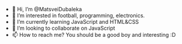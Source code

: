 - 👋 Hi, I’m @MatsveiDubaleka
- 👀 I’m interested in football, programming, electronics.
- 🌱 I’m currently learning JavaScript and HTML&CSS
- 💞️ I’m looking to collaborate on JavaScript
- 📫 How to reach me? You should be a good boy and interesting :D
